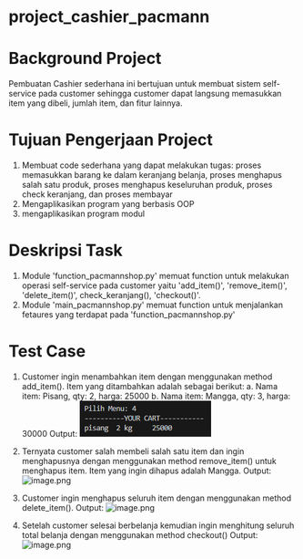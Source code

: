 # project_cashier_pacmann
#
# Background Project
Pembuatan Cashier sederhana ini bertujuan untuk membuat sistem self-service pada customer sehingga customer dapat langsung memasukkan item yang dibeli, jumlah item, dan fitur lainnya. 
#
# Tujuan Pengerjaan Project
1. Membuat code sederhana yang dapat melakukan tugas: proses memasukkan barang ke dalam keranjang belanja, proses menghapus salah satu produk, proses menghapus keseluruhan produk, proses check keranjang, dan proses membayar
2. Mengaplikasikan program yang berbasis OOP
3. mengaplikasikan program modul
# 
# Deskripsi Task
1. Module 'function_pacmannshop.py' memuat function untuk melakukan operasi self-service pada customer yaitu 'add_item()', 'remove_item()', 'delete_item()', check_keranjang(), 'checkout()'.
2. Module 'main_pacmannshop.py' memuat function untuk menjalankan fetaures yang terdapat pada 'function_pacmannshop.py'
#
# Test Case
1. Customer ingin menambahkan item dengan menggunakan method add_item().  Item yang ditambahkan adalah sebagai berikut:
a. Nama item: Pisang, qty: 2, harga: 25000
b. Nama item: Mangga, qty: 3, harga: 30000
Output:
  ![image.png](https://github.com/srihayaati21/project_cashier_pacmann/blob/main/Screenshot%202023-07-08%20190612.png)

3. Ternyata customer salah membeli salah satu item dan ingin menghapusnya dengan menggunakan method remove_item() untuk menghapus item. Item yang ingin dihapus adalah Mangga.
Output:
![image.png](https://drive.google.com/file/d/1mPskN1fkKFjNRQ_j45KT5UsBmIUMIMVH/view?usp=drive_link)
4. Customer ingin menghapus seluruh item dengan menggunakan method delete_item().
Output:
![image.png](https://drive.google.com/file/d/1C_du8Al7N6DUNMJcuBEjDKVOOU6PSQlh/view?usp=drive_link)
5. Setelah customer selesai berbelanja kemudian ingin menghitung seluruh total belanja dengan menggunakan method checkout()
Output:
![image.png](https://drive.google.com/file/d/1kVnWiZuQkLTagSM8plujDwAfB87c8Llz/view?usp=drive_link)

